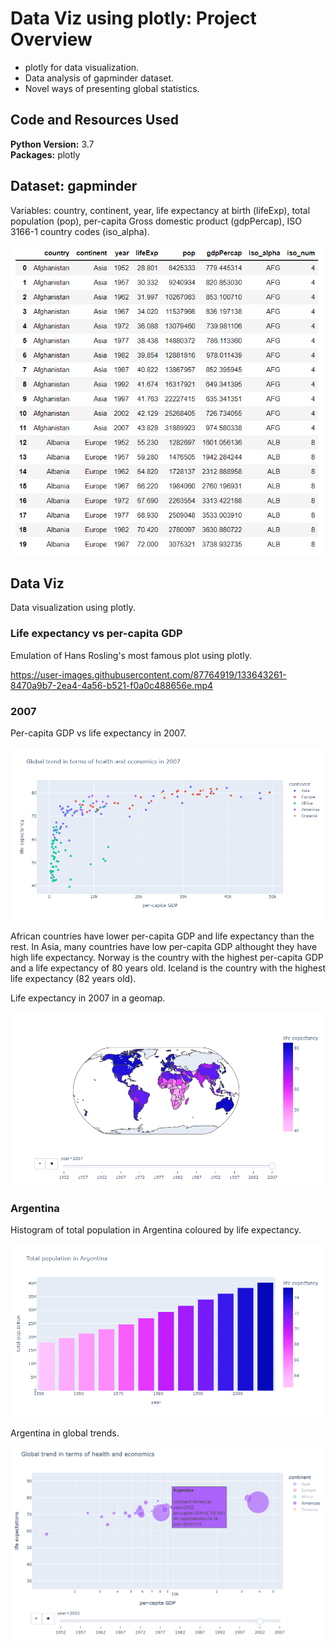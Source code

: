 # Data Viz using plotly: Project Overview
* plotly for data visualization.
* Data analysis of gapminder dataset.
* Novel ways of presenting global statistics.

## Code and Resources Used 
**Python Version:** 3.7  
**Packages:** plotly

## Dataset: gapminder
Variables: country, continent, year, life expectancy at birth (lifeExp), total population (pop), per-capita Gross domestic product (gdpPercap), ISO 3166-1 country codes (iso_alpha).

![df](https://github.com/melisadigiacomo/dataviz-plotly/blob/master/images/df.png)

## Data Viz
Data visualization using plotly.

### Life expectancy vs per-capita GDP
Emulation of Hans Rosling's most famous plot using plotly.

https://user-images.githubusercontent.com/87764919/133643261-8470a9b7-2ea4-4a56-b521-f0a0c488656e.mp4


### 2007
Per-capita GDP vs life expectancy in 2007.

![scatterplot2007](https://github.com/melisadigiacomo/dataviz-plotly/blob/master/images/scatterplot2007.png)

African countries have lower per-capita GDP and life expectancy than the rest. In Asia, many countries have low per-capita GDP althought they have high life expectancy. Norway is the country with the highest per-capita GDP and a life expectancy of 80 years old. Iceland is the country with the highest life expectancy (82 years old).


Life expectancy in 2007 in a geomap.

![geomap2007](https://github.com/melisadigiacomo/dataviz-plotly/blob/master/images/geomap2007.png)


### Argentina
Histogram of total population in Argentina coloured by life expectancy.

![histogramArgentina](https://github.com/melisadigiacomo/dataviz-plotly/blob/master/images/histogramArgentina.png)

Argentina in global trends.

![Argentina](https://github.com/melisadigiacomo/dataviz-plotly/blob/master/images/argentina.png)
